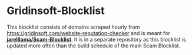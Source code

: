 # Gridinsoft-Blocklist

This blocklist consists of domains scraped hourly from <https://gridinsoft.com/website-reputation-checker> and is meant for **[jarelllama/Scam-Blocklist](https://github.com/jarelllama/Scam-Blocklist)**. It is in a separate repository as this blocklist is updated more often than the build schedule of the main Scam Blocklist.
